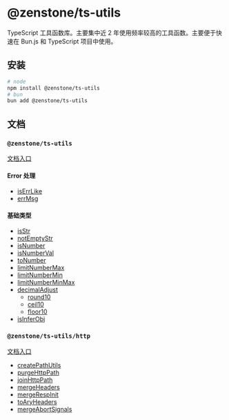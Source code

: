 # @zenstone/ts-utils

TypeScript 工具函数库。主要集中近 2 年使用频率较高的工具函数。主要便于快速在
Bun.js 和 TypeScript 项目中使用。

## 安装

```bash
# node
npm install @zenstone/ts-utils
# bun
bun add @zenstone/ts-utils
```

## 文档

### `@zenstone/ts-utils`

[文档入口](https://github.com/janpoem/ts-utils/blob/main/docs/globals.md)

#### Error 处理

- [isErrLike](https://github.com/janpoem/ts-utils/blob/main/docs/functions/isErrLike.md)
- [errMsg](https://github.com/janpoem/ts-utils/blob/main/docs/functions/errMsg.md)

#### 基础类型

- [isStr](https://github.com/janpoem/ts-utils/blob/main/docs/functions/isStr.md)
- [notEmptyStr](https://github.com/janpoem/ts-utils/blob/main/docs/functions/notEmptyStr.md)
- [isNumber](https://github.com/janpoem/ts-utils/blob/main/docs/functions/isNumber.md)
- [isNumberVal](https://github.com/janpoem/ts-utils/blob/main/docs/functions/isNumberVal.md)
- [toNumber](https://github.com/janpoem/ts-utils/blob/main/docs/functions/toNumber.md)
- [limitNumberMax](https://github.com/janpoem/ts-utils/blob/main/docs/functions/limitNumberMax.md)
- [limitNumberMin](https://github.com/janpoem/ts-utils/blob/main/docs/functions/limitNumberMin.md)
- [limitNumberMinMax](https://github.com/janpoem/ts-utils/blob/main/docs/functions/limitNumberMinMax.md)
- [decimalAdjust](https://github.com/janpoem/ts-utils/blob/main/docs/functions/decimalAdjust.md)
    - [round10](https://github.com/janpoem/ts-utils/blob/main/docs/functions/round10.md)
    - [ceil10](https://github.com/janpoem/ts-utils/blob/main/docs/functions/ceil10.md)
    - [floor10](https://github.com/janpoem/ts-utils/blob/main/docs/functions/floor10.md)
- [isInferObj](https://github.com/janpoem/ts-utils/blob/main/docs/functions/isInferObj.md)

### `@zenstone/ts-utils/http`

[文档入口](https://github.com/janpoem/ts-utils/blob/main/docs/http/globals.md)

- [createPathUtils](https://github.com/janpoem/ts-utils/blob/main/docs/http/functions/createPathUtils.md)
- [purgeHttpPath](https://github.com/janpoem/ts-utils/blob/main/docs/http/functions/purgeHttpPath.md)
- [joinHttpPath](https://github.com/janpoem/ts-utils/blob/main/docs/http/functions/joinHttpPath.md)
- [mergeHeaders](https://github.com/janpoem/ts-utils/blob/main/docs/http/functions/mergeHeaders.md)
- [mergeRespInit](https://github.com/janpoem/ts-utils/blob/main/docs/http/functions/mergeRespInit.md)
- [toAryHeaders](https://github.com/janpoem/ts-utils/blob/main/docs/http/functions/toAryHeaders.md)
- [mergeAbortSignals](https://github.com/janpoem/ts-utils/blob/main/docs/http/functions/mergeAbortSignals.md)
